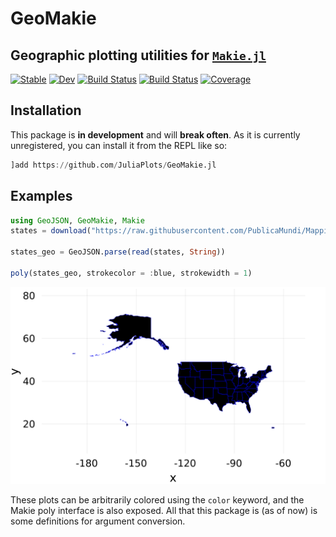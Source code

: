 # GeoMakie
## Geographic plotting utilities for [`Makie.jl`](https://githubb.com/JuliaPlots/Makie.jl)

[![Stable](https://img.shields.io/badge/docs-stable-blue.svg)](https://asinghvi17.github.io/GeoMakie.jl/stable)
[![Dev](https://img.shields.io/badge/docs-dev-blue.svg)](https://asinghvi17.github.io/GeoMakie.jl/dev)
[![Build Status](https://travis-ci.com/asinghvi17/GeoMakie.jl.svg?branch=master)](https://travis-ci.com/asinghvi17/GeoMakie.jl)
[![Build Status](https://gitlab.com/asinghvi17/GeoMakie.jl/badges/master/build.svg)](https://gitlab.com/asinghvi17/GeoMakie.jl/pipelines)
[![Coverage](https://gitlab.com/asinghvi17/GeoMakie.jl/badges/master/coverage.svg)](https://gitlab.com/asinghvi17/GeoMakie.jl/commits/master)

## Installation

This package is **in development** and will **break often**.  As it is currently unregistered, you can install it from the REPL like so:
```julia
]add https://github.com/JuliaPlots/GeoMakie.jl
```

## Examples

```julia
using GeoJSON, GeoMakie, Makie
states = download("https://raw.githubusercontent.com/PublicaMundi/MappingAPI/master/data/geojson/us-states.json")

states_geo = GeoJSON.parse(read(states, String))

poly(states_geo, strokecolor = :blue, strokewidth = 1)
```
![US simple example](assets/us-simple.png)

These plots can be arbitrarily colored using the `color` keyword, and the Makie poly interface is also exposed.
All that this package is (as of now) is some definitions for argument conversion.
